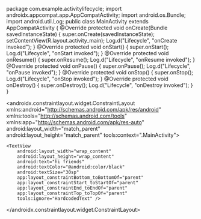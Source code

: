 package com.example.activitylifecycle;
import androidx.appcompat.app.AppCompatActivity;
import android.os.Bundle;
import android.util.Log;
public class MainActivity extends AppCompatActivity {
    @Override
    protected void onCreate(Bundle savedInstanceState) {
        super.onCreate(savedInstanceState);
        setContentView(R.layout.activity_main);
        Log.d("Lifecycle", "onCreate invoked");
    }
    @Override
    protected void onStart() {
        super.onStart();
        Log.d("Lifecycle", "onStart invoked");
    }
    @Override
    protected void onResume() {
        super.onResume();
        Log.d("Lifecycle", "onResume invoked");
    }
    @Override
    protected void onPause() {
        super.onPause();
        Log.d("Lifecycle", "onPause invoked");
    }
    @Override
    protected void onStop() {
        super.onStop();
        Log.d("Lifecycle", "onStop invoked");
    }
    @Override
    protected void onDestroy() {
        super.onDestroy();
        Log.d("Lifecycle", "onDestroy invoked");
    }
}


<?xml version="1.0" encoding="utf-8"?>
<androidx.constraintlayout.widget.ConstraintLayout
    xmlns:android="http://schemas.android.com/apk/res/android"
    xmlns:tools="http://schemas.android.com/tools"
    xmlns:app="http://schemas.android.com/apk/res-auto"
    android:layout_width="match_parent"
    android:layout_height="match_parent"
    tools:context=".MainActivity">

    <TextView
        android:layout_width="wrap_content"
        android:layout_height="wrap_content"
        android:text="hi friends"
        android:textColor="@android:color/black"
        android:textSize="30sp"
        app:layout_constraintBottom_toBottomOf="parent"
        app:layout_constraintStart_toStartOf="parent"
        app:layout_constraintEnd_toEndOf="parent"
        app:layout_constraintTop_toTopOf="parent"
        tools:ignore="HardcodedText" />
</androidx.constraintlayout.widget.ConstraintLayout>